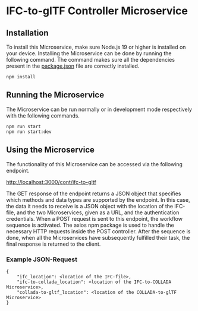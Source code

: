 # IFC-to-glTF Controller Microservice
## Installation
To install this Microservice, make sure Node.js 19 or higher is installed on your device. Installing the Microservice can be done by running the following command. The command makes sure all the dependencies present in the [package.json](https://github.com/stelemme/microservice-cont-ifc-to-gltf/blob/main/package.json) file are correctly installed.
```
npm install
```
## Running the Microservice
The Microservice can be run normally or in development mode respectively with the following commands.
```
npm run start
npm run start:dev
```
## Using the Microservice
The functionality of this Microservice can be accessed via the following endpoint.
  
[http://localhost:3000/cont/ifc-to-gltf](http://localhost:3000/cont/ifc-to-gltf)
  
The GET response of the endpoint returns a JSON object that specifies which methods and data types are supported by the endpoint. In this case, the data it needs to receive is a JSON object with the location of the IFC-file, and the two Microservices, given as a URL, and the authentication credentials. When a POST request is sent to this endpoint, the workflow sequence is activated. The axios npm package is used to handle the necessary HTTP requests inside the POST controller. After the sequence is done, when all the Microservices have subsequently fulfilled their task, the final response is returned to the client.

### Example JSON-Request
```
{
    "ifc_location": <location of the IFC-file>,
    "ifc-to-collada_location": <location of the IFC-to-COLLADA Microservice>,
    "collada-to-gltf_location": <location of the COLLADA-to-glTF Microservice>
}
```
